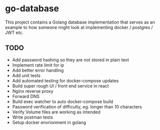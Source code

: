 # go-database
This project contains a Golang database implementation that serves as an example to how someone might look at implementing docker / postgres / JWT etc. 




## TODO

- Add password hashing so they are not stored in plain text
- Implement rate limit for ip
- Add better error handling
- Add unit tests
- Add automated testing for docker-compose updates
- Build super rough UI / front end service in react
- Nginx reverse proxy 
- Forward DNS
- Build exec watcher to auto docker-compose build
- Password verification of difficulty, eg. longer than 10 characters
- Verify Volume files are working as intended
- Write postman tests
- Setup docker envrionment in golang

